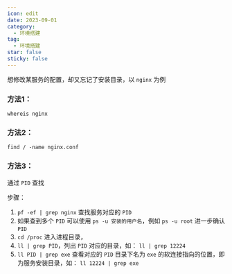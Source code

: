 ```yaml
---
icon: edit
date: 2023-09-01
category:
  - 环境搭建
tag:
  - 环境搭建
star: false
sticky: false
---
```



想修改某服务的配置，却又忘记了安装目录，以 `nginx` 为例

### 方法1： 

`whereis nginx`

### 方法2：

 `find / -name nginx.conf`

### 方法3：

通过 `PID` 查找

步骤：

1. `pf -ef | grep nginx` 查找服务对应的 `PID`
2. 如果查到多个 `PID` 可以使用 `ps -u 安装的用户名`，例如 `ps -u root` 进一步确认 `PID`
3. `cd /proc` 进入进程目录， 
4. `ll | grep PID`，列出 `PID` 对应的目录，如： `ll | grep 12224`
5. `ll PID | grep exe` 查看对应的 `PID` 目录下名为 `exe` 的软连接指向的位置，即为服务安装目录，如： `ll 12224 | grep exe`

